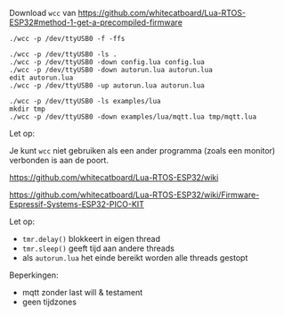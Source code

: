 
Download `wcc` van
https://github.com/whitecatboard/Lua-RTOS-ESP32#method-1-get-a-precompiled-firmware

```
./wcc -p /dev/ttyUSB0 -f -ffs

./wcc -p /dev/ttyUSB0 -ls .
./wcc -p /dev/ttyUSB0 -down config.lua config.lua
./wcc -p /dev/ttyUSB0 -down autorun.lua autorun.lua
edit autorun.lua
./wcc -p /dev/ttyUSB0 -up autorun.lua autorun.lua

./wcc -p /dev/ttyUSB0 -ls examples/lua
mkdir tmp
./wcc -p /dev/ttyUSB0 -down examples/lua/mqtt.lua tmp/mqtt.lua
```

Let op:

Je kunt `wcc` niet gebruiken als een ander programma (zoals een monitor)
verbonden is aan de poort.


https://github.com/whitecatboard/Lua-RTOS-ESP32/wiki

https://github.com/whitecatboard/Lua-RTOS-ESP32/wiki/Firmware-Espressif-Systems-ESP32-PICO-KIT

Let op:

 * `tmr.delay()` blokkeert in eigen thread
 * `tmr.sleep()` geeft tijd aan andere threads
 * als `autorun.lua` het einde bereikt worden alle threads gestopt

Beperkingen:

 * mqtt zonder last will & testament
 * geen tijdzones
